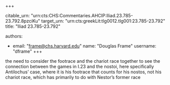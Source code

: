 +++


citable_urn: "urn:cts:CHS:Commentaries.AHCIP:Iliad.23.785-23.792.8pzciKu"
target_urn: "urn:cts:greekLit:tlg0012.tlg001:23.785-23.792"
title: "Iliad 23.785-23.792"

authors:
- email: "frame@chs.harvard.edu"
  name: "Douglas Frame"
  username: "dframe"
+++

<p>the need to consider the footrace and the chariot race together to see the connection between the games in I.23 and the nostoi, here specifically Antilochus’ case, where it is his footrace that counts for his nostos, not his chariot race, which has primarily to do with Nestor’s former race</p>